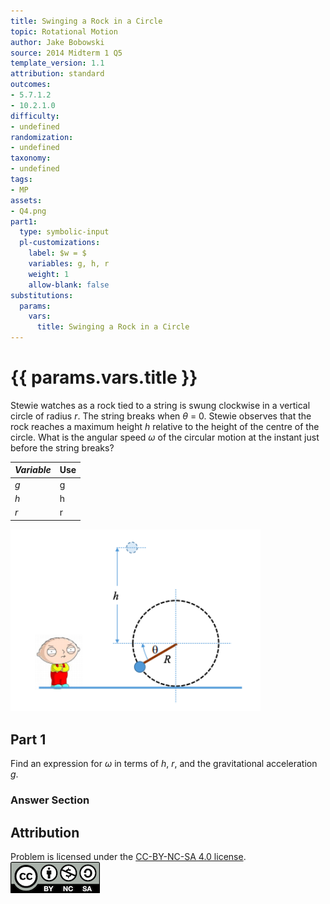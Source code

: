 ```yaml
---
title: Swinging a Rock in a Circle
topic: Rotational Motion
author: Jake Bobowski
source: 2014 Midterm 1 Q5
template_version: 1.1
attribution: standard
outcomes:
- 5.7.1.2
- 10.2.1.0
difficulty:
- undefined
randomization:
- undefined
taxonomy:
- undefined
tags:
- MP
assets:
- Q4.png
part1:
  type: symbolic-input
  pl-customizations:
    label: $w = $
    variables: g, h, r
    weight: 1
    allow-blank: false
substitutions:
  params:
    vars:
      title: Swinging a Rock in a Circle
---
```

# {{ params.vars.title }}
Stewie watches as a rock tied to a string is swung clockwise in a vertical circle of radius $r$. The
string breaks when $\theta$ = 0. Stewie observes that the rock reaches a maximum height $h$ relative to the height of the centre of the circle. What is the angular speed $\omega$ of the circular motion at the instant just before the string breaks?

| $Variable$ | Use   |
|----------|-------|
| $g$  | g  |
| $h$  | h  |
| $r$  | r  |

<img src="Q4.png" width = 400px alt="Stewie is seen swinging a rock on a string of length r, which is at an angle theta from horizontal. The rock reaches a height h once the string breaks.">

## Part 1

Find an expression for $\omega$ in terms of $h$, $r$, and the gravitational acceleration $g$.

### Answer Section

## Attribution

Problem is licensed under the [CC-BY-NC-SA 4.0 license](https://creativecommons.org/licenses/by-nc-sa/4.0/).<br> ![The Creative Commons 4.0 license requiring attribution-BY, non-commercial-NC, and share-alike-SA license.](https://raw.githubusercontent.com/firasm/bits/master/by-nc-sa.png)